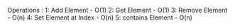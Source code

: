 Operations :
1: Add Element - O(1)
2: Get Element - O(1)
3: Remove Element - O(n)
4: Set Element at Index - O(n)
5: contains Element - O(n)